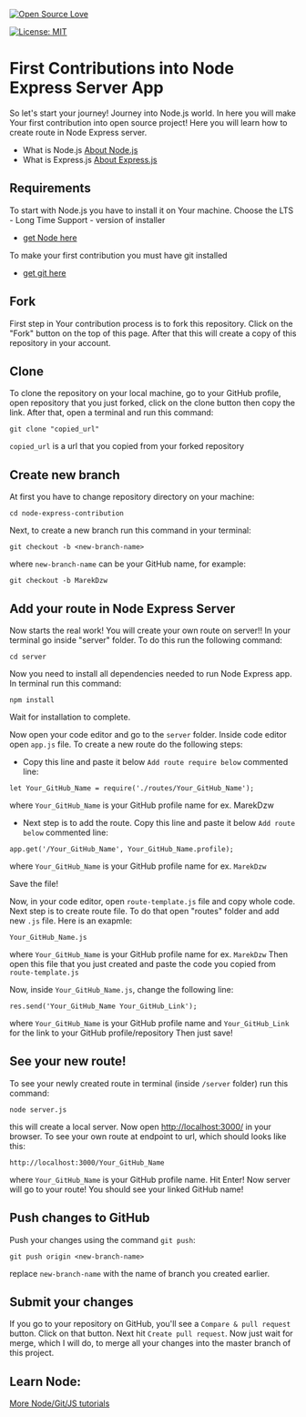 [![Open Source Love](https://badges.frapsoft.com/os/v1/open-source.svg?v=103)](https://github.com/ellerbrock/open-source-badges/)

[![License: MIT](https://img.shields.io/badge/License-MIT-green.svg)](https://opensource.org/licenses/MIT)

# First Contributions into Node Express Server App

So let's start your journey! Journey into Node.js world. In here you will make Your first contribution into open source project!
Here you will learn how to create route in Node Express server.

- What is Node.js [About Node.js](https://nodejs.org/en/about/)
- What is Express.js [About Express.js](https://expressjs.com/)

## Requirements

To start with Node.js you have to install it on Your machine. Choose the LTS - Long Time Support - version of installer

- [get Node here](https://nodejs.org/en/)

To make your first contribution you must have git installed

- [get git here](https://git-scm.com/downloads)

## Fork

First step in Your contribution process is to fork this repository. Click on the "Fork" button on the top of this page. After that this will create a copy of this repository in your account.

## Clone

To clone the repository on your local machine, go to your GitHub profile, open repository that you just forked, click on the clone button then copy the link.
After that, open a terminal and run this command:

```
git clone "copied_url"
```

`copied_url` is a url that you copied from your forked repository

## Create new branch

At first you have to change repository directory on your machine:

```
cd node-express-contribution
```

Next, to create a new branch run this command in your terminal:

```
git checkout -b <new-branch-name>
```

where `new-branch-name` can be your GitHub name, for example:

```
git checkout -b MarekDzw
```

## Add your route in Node Express Server

Now starts the real work! You will create your own route on server!!
In your terminal go inside "server" folder. To do this run the following command:

```
cd server
```

Now you need to install all dependencies needed to run Node Express app.
In terminal run this command:

```
npm install
```

Wait for installation to complete.

Now open your code editor and go to the `server` folder.
Inside code editor open `app.js` file.
To create a new route do the following steps:

- Copy this line and paste it below `Add route require below` commented line:

```
let Your_GitHub_Name = require('./routes/Your_GitHub_Name');
```

where `Your_GitHub_Name` is your GitHub profile name for ex. MarekDzw

- Next step is to add the route. Copy this line and paste it below `Add route below` commented line:

```
app.get('/Your_GitHub_Name', Your_GitHub_Name.profile);
```

where `Your_GitHub_Name` is your GitHub profile name for ex. `MarekDzw`

Save the file!

Now, in your code editor, open `route-template.js` file and copy whole code.
Next step is to create route file.
To do that open "routes" folder and add new `.js` file.
Here is an exapmle:

```
Your_GitHub_Name.js
```

where `Your_GitHub_Name` is your GitHub profile name for ex. `MarekDzw`
Then open this file that you just created and paste the code you copied from `route-template.js`

Now, inside `Your_GitHub_Name.js`, change the following line:

```
res.send('Your_GitHub_Name Your_GitHub_Link');
```

where `Your_GitHub_Name` is your GitHub profile name and `Your_GitHub_Link` for the link to your GitHub profile/repository
Then just save!

## See your new route!

To see your newly created route in terminal (inside `/server` folder) run this command:

```
node server.js
```

this will create a local server.
Now open [http://localhost:3000/](http://localhost:3000/) in your browser.
To see your own route at endpoint to url, which should looks like this:

```
http://localhost:3000/Your_GitHub_Name
```

where `Your_GitHub_Name` is your GitHub profile name.
Hit Enter! Now server will go to your route! You should see your linked GitHub name!

## Push changes to GitHub

Push your changes using the command `git push`:

```
git push origin <new-branch-name>
```

replace `new-branch-name` with the name of branch you created earlier.

## Submit your changes

If you go to your repository on GitHub, you'll see a `Compare & pull request` button. Click on that button. Next hit `Create pull request`.
Now just wait for merge, which I will do, to merge all your changes into the master branch of this project.

## Learn Node:

[More Node/Git/JS tutorials](https://nodeschool.io/)

